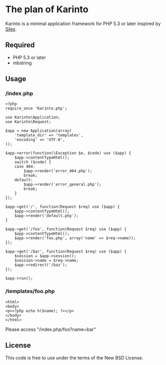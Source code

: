 # The plan of Karinto

Karinto is a minimal application framework for PHP 5.3 or later inspired by [Silex](http://silex.sensiolabs.org/).

## Required

 * PHP 5.3 or later
 * mbstring

## Usage

### /index.php

    <?php
    require_once 'Karinto.php';
    
    use Karinto\Application;
    use Karinto\Request;
    
    $app = new Application(array(
        'template_dir' => 'templates',
        'encoding' => 'UTF-8',
    ));
    
    $app->error(function(\Exception $e, $code) use ($app) {
        $app->contentTypeHtml();
        switch ($code) {
        case 404:
            $app->render('error_404.php');
            break;
        default:
            $app->render('error_general.php');
            break;
        }
    });
    
    $app->get('/', function(Request $req) use ($app) {
        $app->contentTypeHtml();
        $app->render('default.php');
    }
    
    $app->get('/foo', function(Request $req) use ($app) {
        $app->contentTypeHtml();
        $app->render('foo.php', array('name' => $req->name));
    });
    
    $app->get('/bar', function(Request $req) use ($app) {
        $session = $app->session();
        $session->name = $req->name;
        $app->redirect('/baz');
    });
    
    $app->run();

### /templates/foo.php

    <html>
    <body>
    <p><?php echo h($name); ?></p>
    </body>
    </html>

Please access "/index.php/foo?name=bar"

## License

This code is free to use under the terms of the New BSD License.

